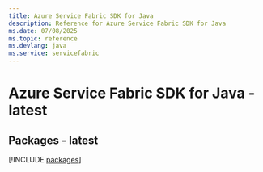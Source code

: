 ```yaml
---
title: Azure Service Fabric SDK for Java
description: Reference for Azure Service Fabric SDK for Java
ms.date: 07/08/2025
ms.topic: reference
ms.devlang: java
ms.service: servicefabric
---
```

# Azure Service Fabric SDK for Java - latest
## Packages - latest
[!INCLUDE [packages](service-fabric-index.md)]